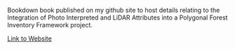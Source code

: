 Bookdown book published on my github site to host details relating to the Integration of Photo Interpreted and LiDAR Attributes into a Polygonal Forest Inventory Framework project.

[Link to Website](bermane.github.io/ontario-inventory)
